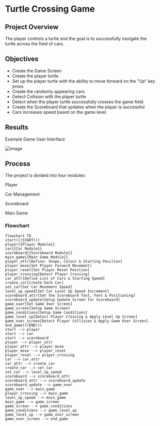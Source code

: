 # Turtle Crossing Game

## Project Overview
The player controls a turtle and the goal is to successfully navigate the turtle across the field of cars.

## Objectives
- Create the Game Screen
- Create the player turtle
- Set up the player turtle with the ability to move forward on the "Up" key press
- Create the randomly appearing cars
- Detect Collision with the player turtle
- Detect when the player turtle successfully crosses the game field
- Create the Scoreboard that updates when the player is successful
- Cars increases speed based on the game level.

## Results

Example Game User Interface


![image](https://github.com/frantzalexander/turtle_crossing/assets/128331579/71462f16-285e-41e2-b542-c3f47db7ca10)

## Process
The project is divided into four modules:


Player

Car Management


Scoreboard


Main Game

### Flowchart
```mermaid
flowchart TD
start(((START)))
player{{Player Module}}
car{{Car Module}}
scoreboard{{Scoreboard Module}}
main_game{{Main Game Module}}
player_attr[Define: Shape, Colour & Starting Position]
player_move[Set Player Forward Movement]
player_reset[Set Player Reset Position]
player_crossing[Detect Player Crossing]
car_attr[Define List of Cars & Starting Speed]
create_car[Create Each Car]
set_car[Set Car Movement Speed]
level_up_speed[Set Car Level Up Speed Increment]
scoreboard_attr[Set the Scoreboard Text, Font & Positioning]
scoreboard_update[Setup Update Screen for Scoreboard]
game_over[Set Game Over Screen]
game_screen[Setup Game Screen]
game_conditions[Setup Game Conditions]
game_level_up[Detect Player Crossing & Apply Level Up Screen]
game_over_screen[Detect Player Collision & Apply Game Over Screen]
end_game(((END))) 
start --> player
start --> car
start --> scoreboard
player --> player_attr
player_attr --> player_move
player_move --> player_reset
player_reset --> player_crossing
car --> car_attr
car_attr --> create_car
create_car --> set_car
set_car --> level_up_speed
scoreboard --> scoreboard_attr
scoreboard_attr --> scoreboard_update
scoreboard_update --> game_over
game_over --> main_game
player_crossing --> main_game
level_up_speed --> main_game
main_game --> game_screen
game_screen --> game_conditions
game_conditions --> game_level_up
game_level_up --> game_over_screen
game_over_screen --> end_game
